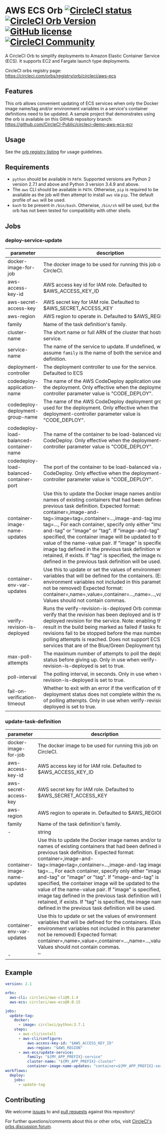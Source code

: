 # AWS ECS Orb [![CircleCI status](https://circleci.com/gh/CircleCI-Public/aws-ecs-orb.svg "CircleCI status")](https://circleci.com/gh/CircleCI-Public/aws-ecs-orb) [![CircleCI Orb Version](https://img.shields.io/badge/endpoint.svg?url=https://badges.circleci.io/orb/circleci/aws-ecs)](https://circleci.com/orbs/registry/orb/circleci/aws-ecs) [![GitHub license](https://img.shields.io/badge/license-MIT-blue.svg)](https://raw.githubusercontent.com/CircleCI-Public/aws-ecs-orb/master/LICENSE) [![CircleCI Community](https://img.shields.io/badge/community-CircleCI%20Discuss-343434.svg)](https://discuss.circleci.com/c/ecosystem/orbs)

A CircleCI Orb to simplify deployments to Amazon Elastic Container Service (ECS). It supports EC2 and Fargate launch type deployments.

CircleCI orbs registry page: https://circleci.com/orbs/registry/orb/circleci/aws-ecs

## Features

This orb allows convenient updating of ECS services when only the Docker
image name/tag and/or environment variables in a service's container definitions need to be updated.
A sample project that demonstrates using the orb is available on this GitHub repository branch: https://github.com/CircleCI-Public/circleci-demo-aws-ecs-ecr

## Usage

See the [orb registry listing](http://circleci.com/orbs/registry/orb/circleci/aws-ecs) for usage guidelines.

## Requirements
- `python` should be available in `PATH`. Supported versions are Python 2 version 2.7.1 and above and Python 3 version 3.4.9 and above.
- The `aws` CLI should be available in `PATH`. Otherwise, `pip` is required to be available as the job will then attempt to install `aws` via `pip`. The default profile of `aws` will be used.
- `bash` to be present in `/bin/bash`. Otherwise, `/bin/sh` will be used, but the orb has not been tested for compatibility with other shells.

## Jobs

### deploy-service-update
| parameter	| description	| required |	default |	type |
| --- | --- | --- | --- | --- |
| docker-image-for-job	| The docker image to be used for running this job on CircleCI. |	- |	'circleci/python:3.7.1' |	string |
| aws-access-key-id |	AWS access key id for IAM role. Defaulted to $AWS_ACCESS_KEY_ID |	-	| $AWS_ACCESS_KEY_ID |	string |
| aws-secret-access-key |	AWS secret key for IAM role. Defaulted to $AWS_SECRET_ACCESS_KEY | - | $AWS_SECRET_ACCESS_KEY |	string |
| aws-region	| AWS region to operate in. Defaulted to $AWS_REGION | -	| $AWS_REGION |	string |
| family | Name of the task definition's family.	|✔ | - |	string |
| cluster-name | The short name or full ARN of the cluster that hosts the service. |✔	| - |	string |
| service-name	| The name of the service to update. If undefined, we assume `family` is the name of both the service and task definition. | - | '' |	string |
| deployment-controller |	The deployment controller to use for the service. Defaulted to ECS | - | ECS | enum |
| codedeploy-application-name |	The name of the AWS CodeDeploy application used for the deployment. Only effective when the deployment-controller parameter value is "CODE_DEPLOY". |	-	| '' |	string |
| codedeploy-deployment-group-name |	The name of the AWS CodeDeploy deployment group used for the deployment. Only effective when the deployment-controller parameter value is "CODE_DEPLOY". 	| - |	''	| string |
| codedeploy-load-balanced-container-name |	The name of the container to be load-balanced via AWS CodeDeploy. Only effective when the deployment-controller parameter value is "CODE_DEPLOY". |	- |	'' |	string |
| codedeploy-load-balanced-container-port |	The port of the container to be load-balanced via AWS CodeDeploy. Only effective when the deployment-controller parameter value is "CODE_DEPLOY".| 	- | 	80 | 	integer |
| container-image-name-updates |	Use this to update the Docker image names and/or tag names of existing containers that had been defined in the previous task definition. Expected format: container=<container-name>,image-and-tag=<image-name>:<tag-name>image=<image-name>tag=<tag-name>,container=...,image-and-tag image tag=..., For each container, specify only either "image-and-tag" or "image" or "tag". If "image-and-tag" is specified, the container image will be updated to the value of the name-value pair. If "image" is specified, the image tag defined in the previous task definition will be retained, if exists. If "tag" is specified, the image name defined in the previous task definition will be used. | 	- |	'' |	string |
| container-env-var-updates |	Use this to update or set the values of environment variables that will be defined for the containers. (Existing environment variables not included in this parameter will not be removed) Expected format: container=<container-name>,name=<env-var-name>,value=<env-var-value>,container=...,name=...,value=..., Values should not contain commas. |	-	| '' |	string |
|verify-revision-is-deployed |	Runs the verify-revision-is-deployed Orb command to verify that the revision has been deployed and is the only deployed revision for the service. Note: enabling this may result in the build being marked as failed if tasks for older revisions fail to be stopped before the max number of polling attempts is reached. Does not support ECS services that are of the Blue/Green Deployment type. 	| - |	false |	boolean |
| max-poll-attempts |	The maximum number of attempts to poll the deployment status before giving up. Only in use when verify-revision-is-deployed is set to true. |	- |	50 |	integer |
| poll-interval |	The polling interval, in seconds. Only in use when verify-revision-is-deployed is set to true. |	- |	20 |	integer |
| fail-on-verification-timeout |	Whether to exit with an error if the verification of the deployment status does not complete within the number of polling attempts. Only in use when verify-revision-is-deployed is set to true. |	- |	true |	boolean |

### update-task-definition
| parameter	| description	| required |	default |	type |
| --- | --- | --- | --- | --- |
| docker-image-for-job	| The docker image to be used for running this job on CircleCI. |	- |	'circleci/python:3.7.1' |	string |
| aws-access-key-id |	AWS access key id for IAM role. Defaulted to $AWS_ACCESS_KEY_ID |	- |	$AWS_ACCESS_KEY_ID |	string |
| aws-secret-access-key	| AWS secret key for IAM role. Defaulted to $AWS_SECRET_ACCESS_KEY |	- |	$AWS_SECRET_ACCESS_KEY	| string |
| aws-region	| AWS region to operate in. Defaulted to $AWS_REGION |	- |	$AWS_REGION |	string |
| family	| Name of the task definition's family. |	 
 | - |	string |
| container-image-name-updates |	Use this to update the Docker image names and/or tag names of existing containers that had been defined in the previous task definition. Expected format: container=<container-name>,image-and-tag=<image-name>:<tag-name>image=<image-name>tag=<tag-name>,container=...,image-and-tag image tag=..., For each container, specify only either "image-and-tag" or "image" or "tag". If "image-and-tag" is specified, the container image will be updated to the value of the name-value pair. If "image" is specified, the image tag defined in the previous task definition will be retained, if exists. If "tag" is specified, the image name defined in the previous task definition will be used. |	-	 | '' |	string |
| container-env-var-updates |	Use this to update or set the values of environment variables that will be defined for the containers. (Existing environment variables not included in this parameter will not be removed) Expected format: container=<container-name>,name=<env-var-name>,value=<env-var-value>,container=...,name=...,value=..., Values should not contain commas. |
- | '' | string |
## Example

```yaml
version: 2.1

orbs:
  aws-cli: circleci/aws-cli@0.1.4
  aws-ecs: circleci/aws-ecs@0.0.15

jobs:
  update-tag:
    docker:
      - image: circleci/python:3.7.1
    steps:
      - aws-cli/install
      - aws-cli/configure:
          aws-access-key-id: "$AWS_ACCESS_KEY_ID"
          aws-region: "$AWS_REGION"
      - aws-ecs/update-service:
          family: "${MY_APP_PREFIX}-service"
          cluster-name: "${MY_APP_PREFIX}-cluster"
          container-image-name-updates: "container=${MY_APP_PREFIX}-service,tag=stable"
workflows:
  deploy:
    jobs:
      - update-tag
```

## Contributing

We welcome [issues](https://github.com/CircleCI-Public/aws-ecs-orb/issues) to and [pull requests](https://github.com/CircleCI-Public/aws-ecs-orb/pulls) against this repository!

For further questions/comments about this or other orbs, visit [CircleCI's orbs discussion forum](https://discuss.circleci.com/c/orbs).

